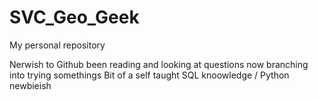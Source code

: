 # SVC_Geo_Geek
My personal repository

Nerwish to Github been reading and looking at questions now branching into trying somethings
Bit of a self taught SQL knoowledge / Python newbieish 
